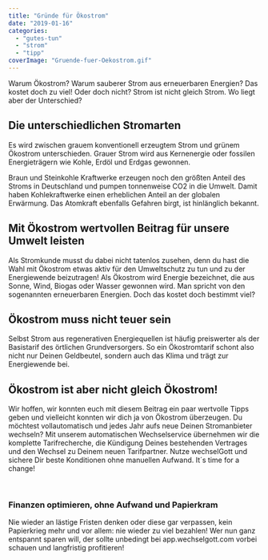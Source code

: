 ```yaml
---
title: "Gründe für Ökostrom"
date: "2019-01-16"
categories: 
  - "gutes-tun"
  - "strom"
  - "tipp"
coverImage: "Gruende-fuer-Oekostrom.gif"
---
```



Warum Ökostrom? Warum sauberer Strom aus erneuerbaren Energien? Das kostet doch zu viel! Oder doch nicht? Strom ist nicht gleich Strom. Wo liegt aber der Unterschied?


## Die unterschiedlichen Stromarten

Es wird zwischen grauem konventionell erzeugtem Strom und grünem Ökostrom unterschieden. Grauer Strom wird aus Kernenergie oder fossilen Energieträgern wie Kohle, Erdöl und Erdgas gewonnen.

Braun und Steinkohle Kraftwerke erzeugen noch den größten Anteil des Stroms in Deutschland und pumpen tonnenweise CO2 in die Umwelt. Damit haben Kohlekraftwerke einen erheblichen Anteil an der globalen Erwärmung. Das Atomkraft ebenfalls Gefahren birgt, ist hinlänglich bekannt.  

## Mit Ökostrom wertvollen Beitrag für unsere Umwelt leisten

Als Stromkunde musst du dabei nicht tatenlos zusehen, denn du hast die Wahl mit Ökostrom etwas aktiv für den Umweltschutz zu tun und zu der Energiewende beizutragen! Als Ökostrom wird Energie bezeichnet, die aus Sonne, Wind, Biogas oder Wasser gewonnen wird. Man spricht von den sogenannten erneuerbaren Energien. Doch das kostet doch bestimmt viel?  

## Ökostrom muss nicht teuer sein

Selbst Strom aus regenerativen Energiequellen ist häufig preiswerter als der Basistarif des örtlichen Grundversorgers. So ein Ökostromtarif schont also nicht nur Deinen Geldbeutel, sondern auch das Klima und trägt zur Energiewende bei.  

## Ökostrom ist aber nicht gleich Ökostrom!


Wir hoffen, wir konnten euch mit diesem Beitrag ein paar wertvolle Tipps geben und vielleicht konnten wir dich ja von Ökostrom überzeugen. Du möchtest vollautomatisch und jedes Jahr aufs neue Deinen Stromanbieter wechseln? Mit unserem automatischen Wechselservice übernehmen wir die komplette Tarifrecherche, die Kündigung Deines bestehenden Vertrages und den Wechsel zu Deinem neuen Tarifpartner. Nutze wechselGott und sichere Dir beste Konditionen ohne manuellen Aufwand. It´s time for a change!


<br>

### Finanzen optimieren, ohne Aufwand und Papierkram

Nie wieder an lästige Fristen denken oder diese gar verpassen, kein Papierkrieg mehr und vor allem: nie wieder zu viel
bezahlen! Wer nun ganz entspannt sparen will, der sollte unbedingt bei app.wechselgott.com vorbei schauen und
langfristig profitieren!